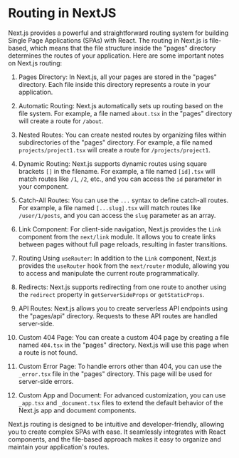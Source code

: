 # Routing in NextJS

Next.js provides a powerful and straightforward routing system for building Single Page Applications (SPAs) with React. The routing in Next.js is file-based, which means that the file structure inside the "pages" directory determines the routes of your application. Here are some important notes on Next.js routing:

1. Pages Directory: In Next.js, all your pages are stored in the "pages" directory. Each file inside this directory represents a route in your application.

2. Automatic Routing: Next.js automatically sets up routing based on the file system. For example, a file named `about.tsx` in the "pages" directory will create a route for `/about`.

3. Nested Routes: You can create nested routes by organizing files within subdirectories of the "pages" directory. For example, a file named `projects/project1.tsx` will create a route for `/projects/project1`.

4. Dynamic Routing: Next.js supports dynamic routes using square brackets `[]` in the filename. For example, a file named `[id].tsx` will match routes like `/1`, `/2`, etc., and you can access the `id` parameter in your component.

5. Catch-All Routes: You can use the `...` syntax to define catch-all routes. For example, a file named `[...slug].tsx` will match routes like `/user/1/posts`, and you can access the `slug` parameter as an array.

6. Link Component: For client-side navigation, Next.js provides the `Link` component from the `next/link` module. It allows you to create links between pages without full page reloads, resulting in faster transitions.

7. Routing Using `useRouter`: In addition to the `Link` component, Next.js provides the `useRouter` hook from the `next/router` module, allowing you to access and manipulate the current route programmatically.

8. Redirects: Next.js supports redirecting from one route to another using the `redirect` property in `getServerSideProps` or `getStaticProps`.

9. API Routes: Next.js allows you to create serverless API endpoints using the "pages/api" directory. Requests to these API routes are handled server-side.

10. Custom 404 Page: You can create a custom 404 page by creating a file named `404.tsx` in the "pages" directory. Next.js will use this page when a route is not found.

11. Custom Error Page: To handle errors other than 404, you can use the `_error.tsx` file in the "pages" directory. This page will be used for server-side errors.

12. Custom App and Document: For advanced customization, you can use `_app.tsx` and `_document.tsx` files to extend the default behavior of the Next.js app and document components.

Next.js routing is designed to be intuitive and developer-friendly, allowing you to create complex SPAs with ease. It seamlessly integrates with React components, and the file-based approach makes it easy to organize and maintain your application's routes.
